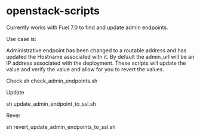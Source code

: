 # openstack-scripts

Currently works with Fuel 7.0 to find and update admin endpoints. 

Use case is: 

Administrative endpoint has been changed to a routable address and
has updated the Hostname associated with it. By default the admin_url
will be an IP address associated with the deployment. These scripts will 
update the value and verify the value and allow for you to revert the
values.

Check
sh check_admin_endpoints.sh

Update

sh update_admin_endpoint_to_ssl.sh

Rever

sh revert_update_admin_endpoints_to_ssl.sh
